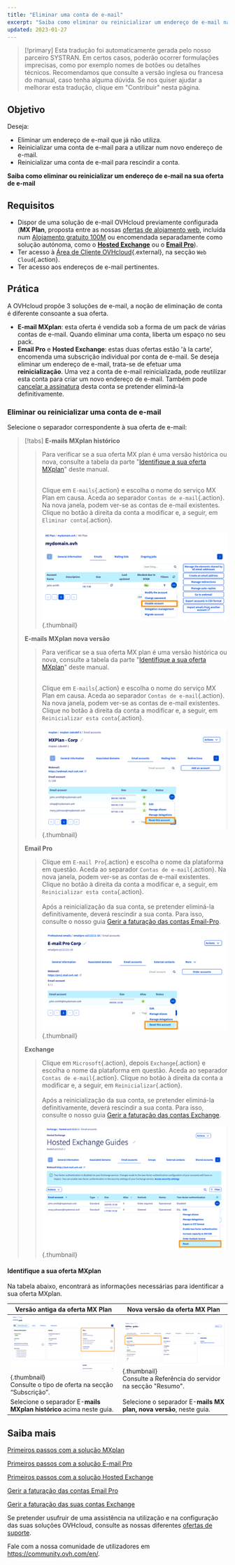 ```yaml
---
title: "Eliminar uma conta de e-mail"
excerpt: "Saiba como eliminar ou reinicializar um endereço de e-mail na sua oferta de e-mail"
updated: 2023-01-27
---
```


> [!primary]
> Esta tradução foi automaticamente gerada pelo nosso parceiro SYSTRAN. Em certos casos, poderão ocorrer formulações imprecisas, como por exemplo nomes de botões ou detalhes técnicos. Recomendamos que consulte a versão inglesa ou francesa do manual, caso tenha alguma dúvida. Se nos quiser ajudar a melhorar esta tradução, clique em "Contribuir" nesta página.
>

## Objetivo

Deseja:

- Eliminar um endereço de e-mail que já não utiliza. 
- Reinicializar uma conta de e-mail para a utilizar num novo endereço de e-mail. 
- Reinicializar uma conta de e-mail para rescindir a conta.

**Saiba como eliminar ou reinicializar um endereço de e-mail na sua oferta de e-mail**

## Requisitos

- Dispor de uma solução de e-mail OVHcloud previamente configurada (**MX Plan**, proposta entre as nossas [ofertas de alojamento web](https://www.ovhcloud.com/pt/web-hosting/), incluída num [Alojamento gratuito 100M](https://www.ovhcloud.com/pt/domains/free-web-hosting/) ou encomendada separadamente como solução autónoma, como o [**Hosted Exchange**](https://www.ovhcloud.com/pt/emails/hosted-exchange/) ou o [**Email Pro**](https://www.ovhcloud.com/pt/emails/email-pro/)).
- Ter acesso à [Área de Cliente OVHcloud](https://www.ovh.com/auth/?action=gotomanager&from=https://www.ovh.pt/&ovhSubsidiary=pt){.external}, na secção `Web Cloud`{.action}.
- Ter acesso aos endereços de e-mail pertinentes.

## Prática <a name="instructions"></a>

A OVHcloud propõe 3 soluções de e-mail, a noção de eliminação de conta é diferente consoante a sua oferta.

- **E-mail MXplan**: esta oferta é vendida sob a forma de um pack de várias contas de e-mail. Quando eliminar uma conta, liberta um espaço no seu pack. 
- **Email Pro** e **Hosted Exchange**: estas duas ofertas estão 'à la carte', encomenda uma subscrição individual por conta de e-mail. Se deseja eliminar um endereço de e-mail, trata-se de efetuar uma **reinicialização**. Uma vez a conta de e-mail reinicializada, pode reutilizar esta conta para criar um novo endereço de e-mail. Também pode [cancelar a assinatura](/pages/web_cloud/email_and_collaborative_solutions/microsoft_exchange/manage_billing_exchange#eliminar-contas) desta conta se pretender eliminá-la definitivamente.

### Eliminar ou reinicializar uma conta de e-mail

Selecione o separador correspondente à sua oferta de e-mail:

> [!tabs]
> **E-mails MXplan histórico**
>>
>> Para verificar se a sua oferta MX plan é uma versão histórica ou nova, consulte a tabela da parte "[Identifique a sua oferta MXplan](#whichmxplan)" deste manual.<br><br>
>>
>> Clique em `E-mails`{.action} e escolha o nome do serviço MX Plan em causa. Aceda ao separador `Contas de e-mail`{.action}. Na nova janela, podem ver-se as contas de e-mail existentes. Clique no botão <i class="icons-ellipsis icons-border-rounded icons-masterbrand-blue"></i> à direita da conta a modificar e, a seguir, em `Eliminar conta`{.action}.<br><br>
>>![email](images/email-mxplan-legacy-reset.png){.thumbnail}<br>
>>
> **E-mails MXplan nova versão**
>>
>> Para verificar se a sua oferta MX plan é uma versão histórica ou nova, consulte a tabela da parte "[Identifique a sua oferta MXplan](#whichmxplan)" deste manual.<br><br>
>>
>> Clique em `E-mails`{.action} e escolha o nome do serviço MX Plan em causa. Aceda ao separador `Contas de e-mail`{.action}. Na nova janela, podem ver-se as contas de e-mail existentes. Clique no botão <i class="icons-ellipsis icons-border-rounded icons-masterbrand-blue"></i> à direita da conta a modificar e, a seguir, em `Reinicializar esta conta`{.action}.<br><br>
>>![e-mail](images/email-mxplan-new-reset.png){.thumbnail}<br>
>>
> **Email Pro**
>>
>> Clique em `E-mail Pro`{.action} e escolha o nome da plataforma em questão. Aceda ao separador `Contas de e-mail`{.action}. Na nova janela, podem ver-se as contas de e-mail existentes. Clique no botão <i class="icons-ellipsis icons-border-rounded icons-masterbrand-blue"></i> à direita da conta a modificar e, a seguir, em `Reinicializar esta conta`{.action}.<br><br>
>> Após a reinicialização da sua conta, se pretender eliminá-la definitivamente, deverá rescindir a sua conta. Para isso, consulte o nosso guia [Gerir a faturação das contas Email-Pro](/pages/web_cloud/email_and_collaborative_solutions/email_pro/manage_billing_emailpro).<br><br>
>>![email](images/emailpro-reset.png){.thumbnail}<br>
>>
> **Exchange**
>>
>> Clique em `Microsoft`{.action}, depois `Exchange`{.action} e escolha o nome da plataforma em questão. Aceda ao separador `Contas de e-mail`{.action}. Clique no botão <i class="icons-ellipsis icons-border-rounded icons-masterbrand-blue"></i> à direita da conta a modificar e, a seguir, em `Reinicializar`{.action}.<br><br>
>> Após a reinicialização da sua conta, se pretender eliminá-la definitivamente, deverá rescindir a sua conta. Para isso, consulte o nosso guia [Gerir a faturação das contas Exchange](/pages/web_cloud/email_and_collaborative_solutions/microsoft_exchange/manage_billing_exchange).<br><br>
>>![email](images/exchange-reset.png){.thumbnail}<br>
>>

#### Identifique a sua oferta MXplan <a name="whichmxplan"></a>

Na tabela abaixo, encontrará as informações necessárias para identificar a sua oferta MXplan.

|Versão antiga da oferta MX Plan|Nova versão da oferta MX Plan|
|---|---|
|![email](images/mxplan-starter-legacy-step1.png){.thumbnail}<br> Consulte o tipo de oferta na secção “Subscrição”.|![email](images/mxplan-starter-new-step1.png){.thumbnail}<br>Consulte a Referência do servidor na secção "Resumo".|
|Selecione o separador E-**mails MXplan histórico** acima neste guia.|Selecione o separador E-**mails MX plan, nova versão**, neste guia.|<br>

## Saiba mais

[Primeiros passos com a solução MXplan](/pages/web_cloud/email_and_collaborative_solutions/mx_plan/email_generalities)

[Primeiros passos com a solução E-mail Pro](/pages/web_cloud/email_and_collaborative_solutions/email_pro/first_config)

[Primeiros passos com a solução Hosted Exchange](/pages/web_cloud/email_and_collaborative_solutions/microsoft_exchange/exchange_starting_hosted)

[Gerir a faturação das contas Email Pro](/pages/web_cloud/email_and_collaborative_solutions/email_pro/manage_billing_emailpro)

[Gerir a faturação das suas contas Exchange](/pages/web_cloud/email_and_collaborative_solutions/microsoft_exchange/manage_billing_exchange)

Se pretender usufruir de uma assistência na utilização e na configuração das suas soluções OVHcloud, consulte as nossas diferentes [ofertas de suporte](https://www.ovhcloud.com/pt/support-levels/).

Fale com a nossa comunidade de utilizadores em <https://community.ovh.com/en/>.
